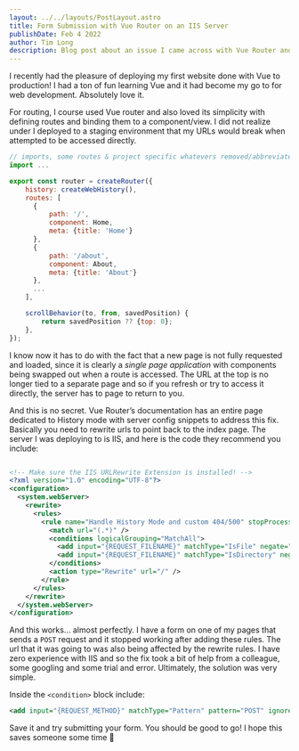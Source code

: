 ```yaml
---
layout: ../../layouts/PostLayout.astro
title: Form Submission with Vue Router on an IIS Server
publishDate: Feb 4 2022
author: Tim Long
description: Blog post about an issue I came across with Vue Router and URL Rewriting on an IIS Server
---
```


I recently had the pleasure of deploying my first website done with Vue to production! I had a ton of fun learning Vue and it had become my go to for web development. Absolutely love it.

For routing, I course used Vue router and also loved its simplicity with defining routes and binding them to a component/view. I did not realize under I deployed to a staging environment that my URLs would break when attempted to be accessed directly.

```js
// imports, some routes & project specific whatevers removed/abbreviated
import ...

export const router = createRouter({
    history: createWebHistory(),
    routes: [
      { 
          path: '/', 
          component: Home,
          meta: {title: 'Home'}
      },
      { 
          path: '/about',
          component: About,
          meta: {title: 'About'}
      },
      ...
    ],

    scrollBehavior(to, from, savedPosition) {
        return savedPosition ?? {top: 0};
    },
});
```

I know now it has to do with the fact that a new page is not fully requested and loaded, since it is clearly a *single page application* with components being swapped out when a route is accessed. The URL at the top is no longer tied to a separate page and so if you refresh or try to access it directly, the server has to page to return to you.

And this is no secret. Vue Router’s documentation has an entire page dedicated to History mode with server config snippets to address this fix. Basically you need to rewrite urls to point back to the index page. The server I was deploying to is IIS, and here is the code they recommend you include:

```xml

<!-- Make sure the IIS URLRewrite Extension is installed! -->
<?xml version="1.0" encoding="UTF-8"?>
<configuration>
  <system.webServer>
    <rewrite>
      <rules>
        <rule name="Handle History Mode and custom 404/500" stopProcessing="true">
          <match url="(.*)" />
          <conditions logicalGrouping="MatchAll">
            <add input="{REQUEST_FILENAME}" matchType="IsFile" negate="true" />
            <add input="{REQUEST_FILENAME}" matchType="IsDirectory" negate="true" />
          </conditions>
          <action type="Rewrite" url="/" />
        </rule>
      </rules>
    </rewrite>
  </system.webServer>
</configuration>
```

And this works… almost perfectly. I have a form on one of my pages that sends a `POST` request and it stopped working after adding these rules. The url that it was going to was also being affected by the rewrite rules. I have zero experience with IIS and so the fix took a bit of help from a colleague, some googling and some trial and error. Ultimately, the solution was very simple.

Inside the `<condition>` block include:

```xml
<add input="{REQUEST_METHOD}" matchType="Pattern" pattern="POST" ignoreCase="true" negate="true" />
```

Save it and try submitting your form. You should be good to go! I hope this saves someone some time 🙂